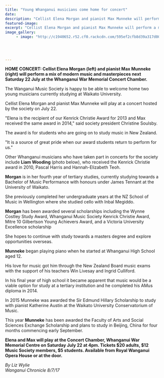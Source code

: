 ```yaml
---
title: "Young Whanganui musicians come home for concert"
date: 
description: "Cellist Elena Morgan and pianist Max Munneke will perform a mix of modern music and masterpieces next Saturday 22 July at the Whanganui War Memorial Concert Chamber..."
featured-image: 
excerpt: "Cellist Elena Morgan and pianist Max Munneke will perform a mix of modern music and masterpieces next Saturday 22 July at the Whanganui War Memorial Concert Chamber."
image_gallery:
     - image: "http://c1940652.r52.cf0.rackcdn.com/595ef2cfb8d39a317d00071b/Liam-wooding-July-chron.gif"
	
	
	
	
---
```


<p><strong>HOME CONCERT: Cellist Elena Morgan (left) and pianist Max Munneke (right) will perform a mix of modern music and masterpieces next Saturday 22 July at the Whanganui War Memorial Concert Chamber.</strong></p>
<p class="element element-paragraph">The Wanganui Music Society is happy to be able to welcome home two young musicians currently studying at Waikato University.</p>
<p class="element element-paragraph">Cellist Elena Morgan and pianist Max Munneke will play at a concert hosted by the society on July 22.</p>
<p class="element element-paragraph">"Elena is the recipient of our Kenrick Christie Award for 2013 and Max received the same award in 2014," said society president Christine Soulsby.</p>
<p class="element element-paragraph">The award is for students who are going on to study music in New Zealand.</p>
<p class="element element-paragraph">"It is a source of great pride when our award students return to perform for us."</p>
<p class="element element-paragraph">Other Whanganui musicians who have taken part in concerts for the society include <strong>Liam Wooding </strong>(photo below), who received the Kenrick Christie award in 2010, Pascal Harris and Hannah-Elizabeth Teoh.</p>
<p class="element element-paragraph"><strong>Morgan</strong> is in her fourth year of tertiary studies, currently studying towards a Bachelor of Music Performance with honours under James Tennant at the University of Waikato.</p>
<p class="element element-paragraph">She previously completed her undergraduate years at the NZ School of Music in Wellington where she studied cello with Inbal Megiddo.</p>
<p class="element element-paragraph"><strong>Morgan</strong> has been awarded several scholarships including the Wynne Costley Study Award, Whanganui Music Society Kenrick Christie Award, Mitre 10 Gilbertson Young Achievers Award, and a Victoria University Excellence scholarship</p>
<p class="element element-paragraph">She hopes to continue with study towards a masters degree and explore opportunities overseas.</p>
<p class="element element-paragraph"><strong>Munneke</strong> began playing piano when he started at Whanganui High School aged 12.</p>
<p class="element element-paragraph">His love for music got him through the New Zealand Board music exams with the support of his teachers Win Livesay and Ingrid Culliford.</p>
<p class="element element-paragraph">In his final year of high school it became apparent that music would be a viable option for study at a tertiary institution and he completed his AMus diploma in 2014.</p>
<p class="element element-paragraph">In 2015 Munneke was awarded the Sir Edmund Hillary Scholarship to study with pianist Katherine Austin at the Waikato University Conservatorium of Music.</p>
<p class="element element-paragraph">This year <strong>Munneke</strong> has been awarded the Faculty of Arts and Social Sciences Exchange Scholarship and plans to study in Beijing, China for four months commencing early September.</p>
<p class="element element-paragraph"><strong>Elena and Max will play at the Concert Chamber, Whanganui War Memorial Centre on Saturday July 22 at 4pm. Tickets $20 adults, $12 Music Society members, $5 students. Available from Royal Wanganui Opera House or at the door.</strong></p>
<p><em>By Liz Wylie<br />Wanganui Chronicle 8/7/17</em></p>

